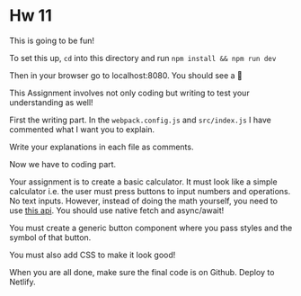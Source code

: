 # Hw 11

This is going to be fun!

To set this up, `cd` into this directory and run `npm install && npm run dev`

Then in your browser go to localhost:8080. You should see a 😬

This Assignment involves not only coding but writing to test your understanding as well!

First the writing part. In the `webpack.config.js` and `src/index.js` I have commented what I want you to explain.

Write your explanations in each file as comments.

Now we have to coding part.

Your assignment is to create a basic calculator. It must look like a simple calculator i.e. the user must press buttons to input numbers and operations. No text inputs. However, instead of doing the math yourself, you need to use [this api](http://api.mathjs.org/). You should use native fetch and async/await!

You must create a generic button component where you pass styles and the symbol of that button.

You must also add CSS to make it look good!

When you are all done, make sure the final code is on Github. Deploy to Netlify. 